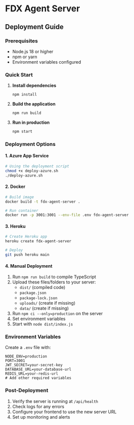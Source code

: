 # FDX Agent Server

## Deployment Guide

### Prerequisites
- Node.js 18 or higher
- npm or yarn
- Environment variables configured

### Quick Start

1. **Install dependencies**
   ```bash
   npm install
   ```

2. **Build the application**
   ```bash
   npm run build
   ```

3. **Run in production**
   ```bash
   npm start
   ```

### Deployment Options

#### 1. Azure App Service
```bash
# Using the deployment script
chmod +x deploy-azure.sh
./deploy-azure.sh
```

#### 2. Docker
```bash
# Build image
docker build -t fdx-agent-server .

# Run container
docker run -p 3001:3001 --env-file .env fdx-agent-server
```

#### 3. Heroku
```bash
# Create Heroku app
heroku create fdx-agent-server

# Deploy
git push heroku main
```

#### 4. Manual Deployment
1. Run `npm run build` to compile TypeScript
2. Upload these files/folders to your server:
   - `dist/` (compiled code)
   - `package.json`
   - `package-lock.json`
   - `uploads/` (create if missing)
   - `data/` (create if missing)
3. Run `npm ci --only=production` on the server
4. Set environment variables
5. Start with `node dist/index.js`

### Environment Variables

Create a `.env` file with:
```env
NODE_ENV=production
PORT=3001
JWT_SECRET=your-secret-key
DATABASE_URL=your-database-url
REDIS_URL=your-redis-url
# Add other required variables
```

### Post-Deployment

1. Verify the server is running at `/api/health`
2. Check logs for any errors
3. Configure your frontend to use the new server URL
4. Set up monitoring and alerts
